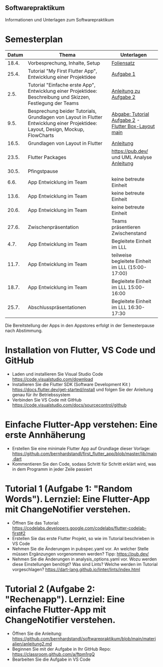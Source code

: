 ## Softwarepraktikum
Informationen und Unterlagen zum Softwarepraktikum


# Semesterplan

| Datum  | Thema | Unterlagen |
| ------------- | ------------- | ------------- |
| 18.4.  | Vorbesprechung, Inhalte, Setup | [Foliensatz](sp_foliensatz.pdf) |
| 25.4.  | Tutorial "My First Flutter App",  Entwicklung einer Projektidee  | [Aufgabe 1](https://codelabs.developers.google.com/codelabs/flutter-codelab-first#0)|
| 2.5.  | Tutorial "Einfache erste App", Entwicklung einer Projektidee: Beschreibung und Skizzen, Festlegung der Teams   | [Anleitung zu Aufgabe 2](/materialien/anleitung2.md) |
| 9.5.  | Besprechung beider Tutorials, Grundlagen von Layout in Flutter Entwicklung einer Projektidee: Layout, Design, Mockup, FlowCharts |[Abgabe: Tutorial Aufgabe 2](https://classroom.github.com/a/ftpm1rgQ) -   [Flutter Box-Layout main](https://github.com/bernhardstandl/flutter_layout) |
| 16.5.  | Grundlagen von Layout in Flutter | [Anleitung](https://github.com/bernhardstandl/softwarepraktikum/blob/main/materialien/layout.md) |
| 23.5.  | Flutter Packages |https://pub.dev/  und UML Analyse [Anleitung](https://github.com/bernhardstandl/softwarepraktikum/blob/main/materialien/uml.md)|
| 30.5.  | Pfingstpause |  |
| 6.6.  |  App Entwicklung im Team  | keine betreute Einheit |
| 13.6.  |  App Entwicklung im Team  | keine betreute Einheit |
| 20.6.  | App Entwicklung im Team |keine betreute Einheit  |
| 27.6.  | Zwischenpräsentation | Teams präsentieren Zwischenstand  |
| 4.7.  | App Entwicklung im Team | Begleitete Einheit im LLL |
| 11.7.  |  App Entwicklung im Team  | teilweise begleitete Einheit im LLL (15:00-17:00)|
| 18.7.  | App Entwicklung im Team | Begleitete Einheit im LLL 15:00-16:00 |
| 25.7.  | Abschlusspräsentationen | Begleitete Einheit im LLL 16:30-17:30|

Die Bereitstellung der Apps in den Appstores erfolgt in der Semesterpause nach Abstimmung.

# Installation von Flutter, VS Code und GitHub
* Laden und installieren Sie Visual Studio Code https://code.visualstudio.com/download
* Installieren Sie die Flutter SDK (Software Development Kit ) https://docs.flutter.dev/get-started/install und folgen Sie der Anleitung genau für ihr  Betriebssystem
* Verbinden Sie VS Code mit GitHub https://code.visualstudio.com/docs/sourcecontrol/github

# Einfache Flutter-App verstehen: Eine erste Annhäherung
* Erstellen Sie eine minimale Flutter App auf Grundlage dieser Vorlage: https://github.com/bernhardstandl/first_flutter_app/blob/master/lib/main.dart
* Kommentieren Sie den Code, sodass Schritt für Schritt erklärt wird, was in dem Programm in jeder Zeile passiert

# Tutorial 1 (Aufgabe 1: "Random Words"). Lernziel: Eine Flutter-App mit ChangeNotifier verstehen.
* Öffnen Sie das Tutorial: https://codelabs.developers.google.com/codelabs/flutter-codelab-first#2
* Erstellen Sie das erste Flutter Projekt, so wie im Tutorial beschrieben in VS Code
* Nehmen Sie die Änderungen in pubspec.yaml vor. An welcher Stelle müssen Ergänzungen vorgenommen werden? Tipp: https://pub.dev/
* Nehmen Sie die Änderungen in analysis_options.yaml vor. Wozu werden diese Einstellungen benötigt? Was sind Lints? Welche werden im Tutorial vorgeschlagen? https://dart-lang.github.io/linter/lints/index.html

# Tutorial 2 (Aufgabe 2: "Rechenapp"). Lernziel: Eine einfache Flutter-App mit ChangeNotifier verstehen.
* Öffnen Sie die Anleitung: https://github.com/bernhardstandl/softwarepraktikum/blob/main/materialien/anleitung2.md
* Beginnen Sie mit der Aufgabe in Ihr GitHub Repo: https://classroom.github.com/a/ftpm1rgQ
* Bearbeiten Sie die Aufgabe in VS Code

